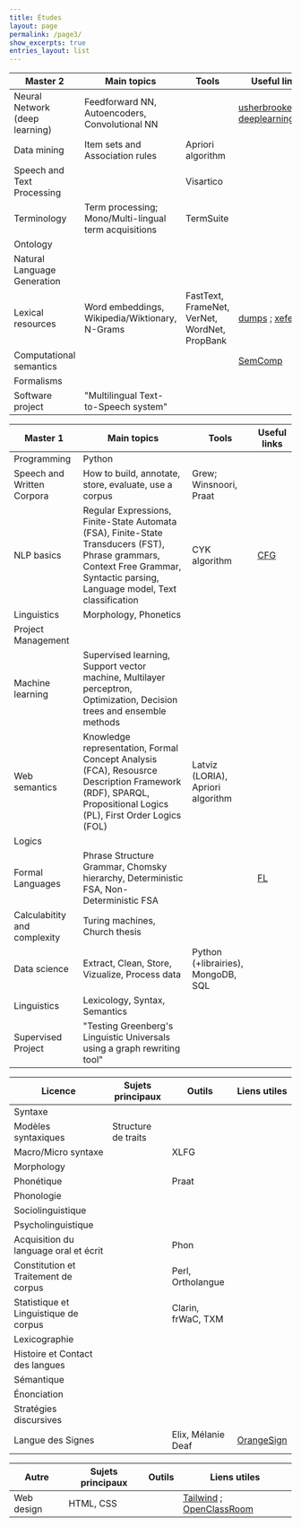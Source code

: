 ```yaml
---
title: Études
layout: page
permalink: /page3/
show_excerpts: true
entries_layout: list
---
```


| Master 2  | Main topics  | Tools | Useful links |
|-----------|--------------|-------|--------------|
| Neural Network (deep learning) | Feedforward NN, Autoencoders, Convolutional NN | | [usherbrooke][usherbrooke] ; [deeplearningbook][deeplearningbook] |
| Data mining | Item sets and Association rules | Apriori algorithm  | |
| Speech and Text Processing |   | Visartico |  |
| Terminology  | Term processing; Mono/Multi-lingual term acquisitions | TermSuite  |   |
| Ontology  |       |      |     |
| Natural Language Generation  |     |   |     |
| Lexical resources   | Word embeddings, Wikipedia/Wiktionary, N-Grams | FastText, FrameNet, VerNet, WordNet, PropBank | [dumps][dumps] ; [xefer][xefer]  |
| Computational semantics   |     |     | [SemComp][SemComp]    |
| Formalisms |     |      |      |
| Software project  | "Multilingual Text-to-Speech system"   | | |

| Master 1  | Main topics  | Tools | Useful links |
|-----------|--------------|-------|--------------|
| Programming | Python     |       |              |
| Speech and Written Corpora  | How to build, annotate, store, evaluate, use a corpus | Grew; Winsnoori, Praat |  |
| NLP basics  | Regular Expressions, Finite-State Automata (FSA), Finite-State Transducers (FST), Phrase grammars, Context Free Grammar, Syntactic parsing, Language model, Text classification | CYK algorithm | [CFG][CFG] |
| Linguistics | Morphology, Phonetics | | |
| Project Management |  |  |  |
| Machine learning  | Supervised learning, Support vector machine, Multilayer perceptron, Optimization, Decision trees and ensemble methods |   |  |
| Web semantics  | Knowledge representation, Formal Concept Analysis (FCA),  Resousrce Description Framework (RDF), SPARQL, Propositional Logics (PL), First Order Logics (FOL) | Latviz (LORIA), Apriori algorithm   |
| Logics | | | |                                                                                                             |
| Formal Languages | Phrase Structure Grammar, Chomsky hierarchy, Deterministic FSA, Non-Deterministic FSA |  | [FL][FL] |
| Calculabitity and complexity   | Turing machines, Church thesis  |  |   |
| Data science  | Extract, Clean, Store, Vizualize, Process data   | Python (+librairies), MongoDB, SQL |  |
| Linguistics  | Lexicology, Syntax, Semantics | | | 
| Supervised Project  | "Testing Greenberg's Linguistic Universals using a graph rewriting tool"    |    |  |

| Licence | Sujets principaux   | Outils  | Liens utiles |
|---------|---------------------|---------|--------------|
| Syntaxe   |              |       |              |
| Modèles syntaxiques      | Structure de traits |||
| Macro/Micro syntaxe      |       | XLFG   ||
| Morphology||||
| Phonétique || Praat ||
| Phonologie||||
| Sociolinguistique||||
| Psycholinguistique||||
| Acquisition du language oral et écrit || Phon ||
| Constitution et Traitement de corpus || Perl, Ortholangue ||
| Statistique et Linguistique de corpus || Clarin, frWaC, TXM ||
| Lexicographie ||||
| Histoire et Contact des langues||||
| Sémantique||||
| Énonciation||||
| Stratégies discursives||||
| Langue des Signes   |     |Elix, Mélanie Deaf   | [OrangeSign][OrangeSign] |

| Autre   | Sujets principaux   | Outils  | Liens utiles |
|---------|---------------------|---------|--------------|
| Web design | HTML, CSS   |       | [Tailwind][Tailwind] ; [OpenClassRoom][OpenClassRoom]                    |

   [usherbrooke]: <http://info.usherbrooke.ca/hlarochelle/neural_networks/description.html>
   [deeplearningbook]: <https://www.deeplearningbook.org/>
   [dumps]: <https://dumps.wikimedia.org/>
   [xefer]: <https://xefer.com/wikipedia>
   [SemComp]: <https://members.loria.fr/PdeGroote/slides/SemComp.pdf>
   [CFG]: <https://aboutcomments-wordpress-com.cdn.ampproject.org/c/s/aboutcomments.wordpress.com/2020/10/18/context-free-grammars/amp/>
   [FL]: <https://members.loria.fr/PdeGroote/slides/FL1.pdf>
   [OrangeSign]: <https://signsatwork.orange-labs.fr/signs/mostrecent?isMostRecent=false&isSearch=false&fbclid=IwAR1CX26FSDXBIdeVudDo5YENtNW_7VVE5b0UfX1iBitWlJUiwKRGGyZY8c4>
   [Tailwind]: <https://tailwindui.com/?fbclid=IwAR1uD3VpwGsw5pFlI-YvnX-gFpUL7v_0u3kox1nn6sVWO8LJZM3IkhzZZrY>
   [OpenClassRoom]: <https://openclassrooms.com/fr/courses/1603881-apprenez-a-creer-votre-site-web-avec-html5-et-css3>
